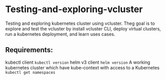 # Testing-and-exploring-vcluster
Testing and exploring kubernetes cluster using vcluster. Theg goal is to explore and test the vcluster by install vcluster CLI, deploy virtual clusters, run a kubernetes deployment, and learn uses cases.

## Requirements:

kubectl client `kubectl version`
helm v3 client `helm version`
A working kubernetes cluster which have kube-context with access to a Kubernetes `kubectl get namespaces`

##

